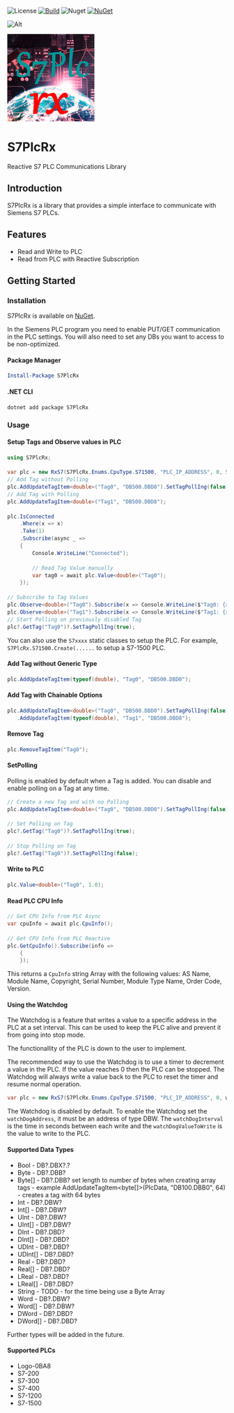 ![License](https://img.shields.io/github/license/ChrisPulman/S7PlcRx.svg) [![Build](https://github.com/ChrisPulman/S7PlcRx/actions/workflows/BuildOnly.yml/badge.svg)](https://github.com/ChrisPulman/S7PlcRx/actions/workflows/BuildOnly.yml) ![Nuget](https://img.shields.io/nuget/dt/S7PlcRx?color=pink&style=plastic) [![NuGet](https://img.shields.io/nuget/v/S7PlcRx.svg?style=plastic)](https://www.nuget.org/packages/S7PlcRx)

![Alt](https://repobeats.axiom.co/api/embed/48a23aed3690ef69ed277b96f2154062dd436af2.svg "Repobeats analytics image")

<p align="left">
  <a href="https://github.com/ChrisPulman/S7PlcRx">
    <img alt="S7PlcRx" src="./Images/S7PlcRx.png" width="200"/>
  </a>
</p>

# S7PlcRx
Reactive S7 PLC Communications Library

## Introduction
S7PlcRx is a library that provides a simple interface to communicate with Siemens S7 PLCs.

## Features
- Read and Write to PLC
- Read from PLC with Reactive Subscription


## Getting Started
### Installation
S7PlcRx is available on [NuGet](https://www.nuget.org/packages/S7PlcRx/).

In the Siemens PLC program you need to enable PUT/GET communication in the PLC settings.
You will also need to set any DBs you want to access to be non-optimized.

#### Package Manager
```powershell
Install-Package S7PlcRx
```

#### .NET CLI
```powershell  
dotnet add package S7PlcRx
```

### Usage
#### Setup Tags and Observe values in PLC
```csharp
using S7PlcRx;

var plc = new RxS7(S7PlcRx.Enums.CpuType.S71500, "PLC_IP_ADDRESS", 0, 5);
// Add Tag without Polling
plc.AddUpdateTagItem<double>("Tag0", "DB500.DBD0").SetTagPollIng(false);
// Add Tag with Polling
plc.AddUpdateTagItem<double>("Tag1", "DB500.DBD8");

plc.IsConnected
    .Where(x => x)
    .Take(1)
    .Subscribe(async _ =>
    {
        Console.WriteLine("Connected");

        // Read Tag Value manually
        var tag0 = await plc.Value<double>("Tag0");
    });

// Subscribe to Tag Values
plc.Observe<double>("Tag0").Subscribe(x => Console.WriteLine($"Tag0: {x}"));
plc.Observe<double>("Tag1").Subscribe(x => Console.WriteLine($"Tag1: {x}"));
// Start Polling on previously disabled Tag
plc?.GetTag("Tag0")?.SetTagPollIng(true);
```

You can also use the `S7xxxx` static classes to setup the PLC. For example, `S7PlcRx.S71500.Create(......` to setup a S7-1500 PLC.

#### Add Tag without Generic Type
```csharp
plc.AddUpdateTagItem(typeof(double), "Tag0", "DB500.DBD0");
```

#### Add Tag with Chainable Options
```csharp
plc.AddUpdateTagItem<double>("Tag0", "DB500.DBD0").SetTagPollIng(false)
   .AddUpdateTagItem(typeof(double), "Tag1", "DB500.DBD8");
```

#### Remove Tag
```csharp
plc.RemoveTagItem("Tag0");
```

#### SetPolling

Polling is enabled by default when a Tag is added. You can disable and enable polling on a Tag at any time.
```csharp
// Create a new Tag and with no Polling
plc.AddUpdateTagItem<double>("Tag0", "DB500.DBD0").SetTagPollIng(false);

// Set Polling on Tag
plc?.GetTag("Tag0")?.SetTagPollIng(true);

// Stop Polling on Tag
plc?.GetTag("Tag0")?.SetTagPollIng(false);
```

#### Write to PLC
```csharp
plc.Value<double>("Tag0", 1.0);
```

#### Read PLC CPU Info
```csharp
// Get CPU Info from PLC Async
var cpuInfo = await plc.CpuInfo();

// Get CPU Info from PLC Reactive
plc.GetCpuInfo().Subscribe(info =>
    {
    });
```

This returns a `CpuInfo` string Array with the following values:
AS Name, Module Name, Copyright, Serial Number, Module Type Name, Order Code, Version.

#### Using the Watchdog
The Watchdog is a feature that writes a value to a specific address in the PLC at a set interval.
This can be used to keep the PLC alive and prevent it from going into stop mode.

The functionallity of the PLC is down to the user to implement.

The recommended way to use the Watchdog is to use a timer to decrement a value in the PLC.
If the value reaches 0 then the PLC can be stopped.
The Watchdog will always write a value back to the PLC to reset the timer and resume normal operation.
```csharp
var plc = new RxS7(S7PlcRx.Enums.CpuType.S71500, "PLC_IP_ADDRESS", 0, watchDogAddress, 5, watchDogValueToWrite, watchDogInterval);
```
The Watchdog is disabled by default. To enable the Watchdog set the `watchDogAddress`, it must be an address of type DBW. The `watchDogInterval` is the time in seconds between each write and the `watchDogValueToWrite` is the value to write to the PLC.

#### Supported Data Types

- Bool - DB?.DBX?.?
- Byte - DB?.DBB?
- Byte[] - DB?.DBB? set length to number of bytes when creating array tags - example AddUpdateTagItem<byte[]>(PlcData, "DB100.DBB0", 64) - creates a tag with 64 bytes
- Int - DB?.DBW?
- Int[] - DB?.DBW?
- UInt - DB?.DBW?
- UInt[] - DB?.DBW?
- DInt - DB?.DBD?
- DInt[] - DB?.DBD?
- UDInt - DB?.DBD?
- UDInt[] - DB?.DBD?
- Real - DB?.DBD?
- Real[] - DB?.DBD?
- LReal - DB?.DBD?
- LReal[] - DB?.DBD?
- String - TODO - for the time being use a Byte Array
- Word - DB?.DBW?
- Word[] - DB?.DBW?
- DWord - DB?.DBD?
- DWord[] - DB?.DBD?

Further types will be added in the future.

#### Supported PLCs

- Logo-0BA8
- S7-200
- S7-300
- S7-400
- S7-1200
- S7-1500
